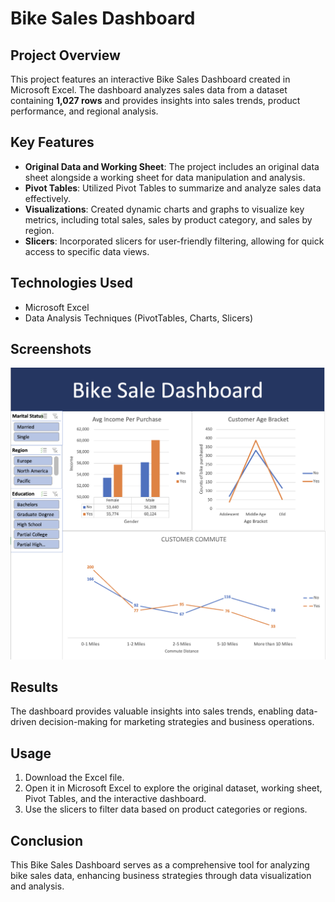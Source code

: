 # Bike Sales Dashboard

## Project Overview
This project features an interactive Bike Sales Dashboard created in Microsoft Excel. The dashboard analyzes sales data from a dataset containing **1,027 rows** and provides insights into sales trends, product performance, and regional analysis. 

## Key Features
- **Original Data and Working Sheet**: The project includes an original data sheet alongside a working sheet for data manipulation and analysis.
- **Pivot Tables**: Utilized Pivot Tables to summarize and analyze sales data effectively.
- **Visualizations**: Created dynamic charts and graphs to visualize key metrics, including total sales, sales by product category, and sales by region.
- **Slicers**: Incorporated slicers for user-friendly filtering, allowing for quick access to specific data views.

## Technologies Used
- Microsoft Excel
- Data Analysis Techniques (PivotTables, Charts, Slicers)

## Screenshots
![Dashboard Screenshot](images/Dashboard.png)

## Results
The dashboard provides valuable insights into sales trends, enabling data-driven decision-making for marketing strategies and business operations.

## Usage
1. Download the Excel file.
2. Open it in Microsoft Excel to explore the original dataset, working sheet, Pivot Tables, and the interactive dashboard.
3. Use the slicers to filter data based on product categories or regions.

## Conclusion
This Bike Sales Dashboard serves as a comprehensive tool for analyzing bike sales data, enhancing business strategies through data visualization and analysis.

